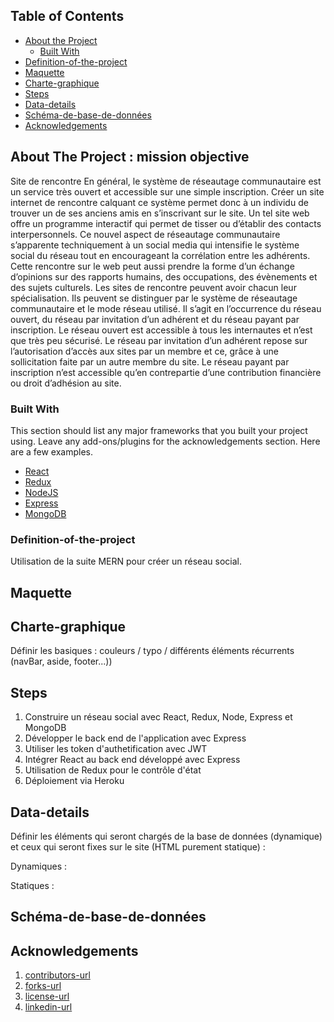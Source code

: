 <!-- TABLE OF CONTENTS -->
## Table of Contents

* [About the Project](#about-the-project)
  * [Built With](#built-with)
* [Definition-of-the-project](#Definition-of-the-project)
* [Maquette](#Maquette)
* [Charte-graphique](#Charte-graphique)
* [Steps](#contributing)
* [Data-details](#Data-details)
* [Schéma-de-base-de-données](#Schéma-de-base-de-données)
* [Acknowledgements](#acknowledgements)



<!-- ABOUT THE PROJECT -->
## About The Project : mission objective 

Site de rencontre
En général, le système de réseautage communautaire est un service très ouvert et accessible sur une simple inscription. Créer un site internet de rencontre calquant ce système permet donc à un individu de trouver un de ses anciens amis en s’inscrivant sur le site. Un tel site web offre un programme interactif qui permet de tisser ou d’établir des contacts interpersonnels. Ce nouvel aspect de réseautage communautaire s’apparente techniquement à un social media qui intensifie le système social du réseau tout en encourageant la corrélation entre les adhérents. Cette rencontre sur le web peut aussi prendre la forme d’un échange d’opinions sur des rapports humains, des occupations, des évènements et des sujets culturels. Les sites de rencontre peuvent avoir chacun leur spécialisation. Ils peuvent se distinguer par le système de réseautage communautaire et le mode réseau utilisé. Il s’agit en l’occurrence du réseau ouvert, du réseau par invitation d’un adhérent et du réseau payant par inscription. Le réseau ouvert est accessible à tous les internautes et n’est que très peu sécurisé. Le réseau par invitation d’un adhérent repose sur l’autorisation d’accès aux sites par un membre et ce, grâce à une sollicitation faite par un autre membre du site. Le réseau payant par inscription n’est accessible qu’en contrepartie d’une contribution financière ou droit d’adhésion au site.


### Built With
This section should list any major frameworks that you built your project using. Leave any add-ons/plugins for the acknowledgements section. Here are a few examples.
* [React](https://reactjs.org/)
* [Redux](https://redux.js.org/)
* [NodeJS](https://nodejs.org/en/)
* [Express](https://expressjs.com/fr/starter/installing.html)
* [MongoDB](https://www.mongodb.com/cloud/atlas/lp/try2?utm_source=google&utm_campaign=gs_emea_belgium_search_brand_atlas_desktop&utm_term=mongodb%20download&utm_medium=cpc_paid_search&utm_ad=e&utm_ad_campaign_id=1718986528&gclid=Cj0KCQjwk8b7BRCaARIsAARRTL7Lojhq2tb8h2R7-O5fol5NHUN4nDBq77OUQuw7SK0Z8oR__GrvcVkaAqTLEALw_wcB)


<!-- GETTING STARTED -->

### Definition-of-the-project

Utilisation de la suite MERN pour créer un réseau social. 


## Maquette

## Charte-graphique

Définir les basiques : couleurs / typo / différents éléments récurrents (navBar, aside, footer...))


## Steps

1. Construire un réseau social avec React, Redux, Node, Express et MongoDB
2. Développer le back end de l'application avec Express
3. Utiliser les token d'authetification avec JWT
4. Intégrer React au back end développé avec Express
5. Utilisation de Redux pour le contrôle d'état
6. Déploiement via Heroku




## Data-details

Définir les éléments qui seront chargés de la base de données (dynamique) et ceux qui seront fixes sur le site (HTML purement statique) :

Dynamiques : 

Statiques : 



<!-- CONTACT -->
## Schéma-de-base-de-données



<!-- ACKNOWLEDGEMENTS -->
## Acknowledgements


1. [contributors-url](https://github.com/othneildrew/Best-README-Template/graphs/contributors)
2. [forks-url](https://github.com/othneildrew/Best-README-Template/network/members)
3. [license-url](https://github.com/othneildrew/Best-README-Template/blob/master/LICENSE.txt)
4. [linkedin-url](https://linkedin.com/in/othneildrew)



